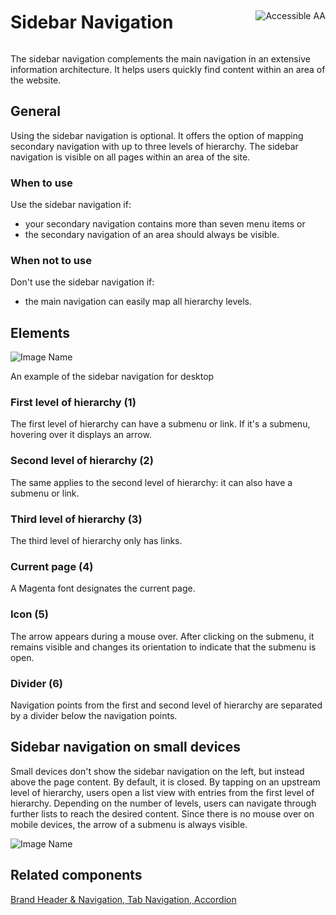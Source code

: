 <div style="display: inline-flex; align-items: center; justify-content: space-between; width: 100%;">
    <h1>Sidebar Navigation</h1>
    <img src="assets/aa.png" alt="Accessible AA" />
</div>

The sidebar navigation complements the main navigation in an extensive information architecture. It helps users quickly find content within an area of the website.

## General

Using the sidebar navigation is optional. It offers the option of mapping secondary navigation with up to three levels of hierarchy. The sidebar navigation is visible on all pages within an area of the site.

### When to use

Use the sidebar navigation if:

- your secondary navigation contains more than seven menu items or
- the secondary navigation of an area should always be visible.

### When not to use

Don't use the sidebar navigation if:

- the main navigation can easily map all hierarchy levels.

## Elements

![Image Name](assets/3_components/sidebar-navigation/sidebar-navigation-elements.png)

An example of the sidebar navigation for desktop

### First level of hierarchy (1)

The first level of hierarchy can have a submenu or link. If it's a submenu, hovering over it displays an arrow.

### Second level of hierarchy (2)

The same applies to the second level of hierarchy: it can also have a submenu or link.

### Third level of hierarchy (3)

The third level of hierarchy only has links.

### Current page (4)

A Magenta font designates the current page.

### Icon (5)

The arrow appears during a mouse over. After clicking on the submenu, it remains visible and changes its orientation to indicate that the submenu is open.

### Divider (6)

Navigation points from the first and second level of hierarchy are separated by a divider below the navigation points.

## Sidebar navigation on small devices

Small devices don't show the sidebar navigation on the left, but instead above the page content. By default, it is closed.
By tapping on an upstream level of hierarchy, users open a list view with entries from the first level of hierarchy.
Depending on the number of levels, users can navigate through further lists to reach the desired content.
Since there is no mouse over on mobile devices, the arrow of a submenu is always visible.

![Image Name](assets/3_components/sidebar-navigation/Sidebar-navigation-mobile.png)

## Related components

<a href="?path=/usage/components-brand-header-navigation--standard">Brand Header & Navigation, </a>
<a href="?path=/usage/components-tab-navigation--text-icon">Tab Navigation, </a>
<a href="?path=/usage/components-accordion--standard">Accordion</a>
